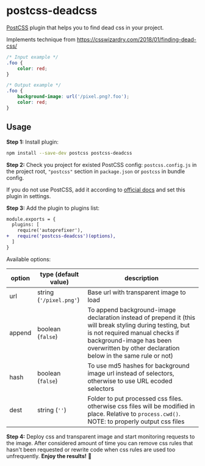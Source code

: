 # postcss-deadcss
[PostCSS] plugin that helps you to find dead css in your project.

Implements technique from https://csswizardry.com/2018/01/finding-dead-css/


[PostCSS]: https://github.com/postcss/postcss

```css
/* Input example */
.foo {
    color: red;
}
```

```css
/* Output example */
.foo {
    background-image: url('/pixel.png?.foo');
    color: red;
}
```

## Usage

**Step 1:** Install plugin:

```sh
npm install --save-dev postcss postcss-deadcss
```

**Step 2:** Check you project for existed PostCSS config: `postcss.config.js`
in the project root, `"postcss"` section in `package.json`
or `postcss` in bundle config.

If you do not use PostCSS, add it according to [official docs]
and set this plugin in settings.

**Step 3:** Add the plugin to plugins list:

```diff
module.exports = {
  plugins: [
    require('autoprefixer'),
+   require('postcss-deadcss')(options),
  ]
}
```

Available options:

| option | type (default value)    | description |
|--------|-------------------------|-------------|
| url    | string (`'/pixel.png'`) | Base url with transparent image to load |
| append | boolean (`false`)       | To append background-image declaration instead of prepend it (this will break styling during testing, but is not required manual checks if background-image has been overwritten by other declaration below in the same rule or not)
| hash   | boolean (`false`)       | To use md5 hashes for background image url instead of selectors, otherwise to use URL ecoded selectors |
| dest   | string (`''`)           | Folder to put processed css files. otherwise css files will be modified in place. Relative to `process.cwd()`. NOTE: to properly output css files |

[official docs]: https://github.com/postcss/postcss#usage

**Step 4:** Deploy css and transparent image and start monitoring requests to the image. After considered amount of time you can remove css rules that hasn't been requested or rewrite code when css rules are used too unfrequently. **Enjoy the results!** :tada:
